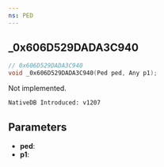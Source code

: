 ```yaml
---
ns: PED
---
```

## _0x606D529DADA3C940

```c
// 0x606D529DADA3C940
void _0x606D529DADA3C940(Ped ped, Any p1);
```

Not implemented.

```
NativeDB Introduced: v1207
```

## Parameters
* **ped**:
* **p1**:
